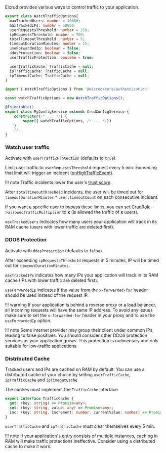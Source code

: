 Eicrud provides various ways to control traffic to your application.

```typescript
export class WatchTrafficOptions{
  maxTrackedUsers: number = 10000;
  maxTrackedIPs: number = 10000;
  userRequestsThreshold: number = 350;
  ipRequestsThreshold: number = 700;
  totalTimeoutThreshold: number = 5;
  timeoutDurationMinutes: number = 15;
  useForwardedIp: boolean = false;
  ddosProtection: boolean = false;
  userTrafficProtection: boolean = true;

  userTrafficCache: TrafficCache = null;
  ipTrafficCache: TrafficCache = null;
  ipTimeoutCache: TrafficCache = null;
}
```
```typescript title="eicrud.config.service.ts"
import { WatchTrafficOptions } from '@eicrud/core/authentication'

const watchTrafficOptions = new WatchTrafficOptions();

@Injectable()
export class MyConfigService extends CrudConfigService {
    constructor(/* ... */) {
        super({ watchTrafficOptions, /* ... */})
    }
    //..
}
```

### Watch user traffic

Activate with `userTrafficProtection` (defaults to `true`).

Limit user traffic to `userRequestsThreshold` request every 5 min. Exceeding that limit will trigger an incident ([onHighTrafficEvent](./service.md#events)).

!!! note
    Traffic incidents lower the user's [trust score](../user/definition.md#trust). 

After `totalTimeoutThreshold` incidents, the user will be timed out for `timeoutDurationMinutes` * `user.timeoutCount` on each consecutive incident.

If you want a specific user to bypass these limits, you can set [CrudRole](../security/roles.md)->`allowedTrafficMultiplier` to **x** (is allowed the traffic of **x** users).

`maxTrackedUsers` indicates how many users your application will track in its RAM cache (users with lower traffic are deleted first). 


### DDOS Protection

Activate with `ddosProtection` (defaults to `false`).

After exceeding `ipRequestsThreshold` requests in 5 minutes, IP will be timed out for `timeoutDurationMinutes`.

`maxTrackedIPs` indicates how many IPs your application will track in its RAM cache (IPs with lower traffic are deleted first).

`useForwardedIp` indicates if the value from the `x-forwarded-for` header should be used instead of the request IP.

!!! warning 
    If your application is behind a reverse proxy or a load balancer, all incoming requests will have the same IP address. To avoid any issues make sure to set the `x-forwarded-for` header in your proxy and to use the `useForwardedIp` option.

!!! note
    Some internet provider may group their client under common IPs, leading to false positives. You should consider other DDOS protection services as your application grows. This protection is rudimentary and only suitable for low-traffic applications.


### Distributed Cache
Tracked users and IPs are cached on RAM by default. You can use a distributed cache of your choice by setting `userTrafficCache`, `ipTrafficCache` and `ipTimeoutCache`.

The caches must implement the `TrafficCache` interface.

```typescript
export interface TrafficCache {
  get: (key: string) => Promise<any>;
  set: (key: string, value: any) => Promise<any>;
  inc: (key: string, increment: number, currentValue: number) => Promise<any>;
}
```

`userTrafficCache` and `ipTrafficCache` must clear themselves every 5 min.

!!! note
     If your application's [entry](../microservices/configuration.md) consists of multiple instances, caching in RAM will make traffic protections ineffective. Consider using a distributed cache to make it work.
